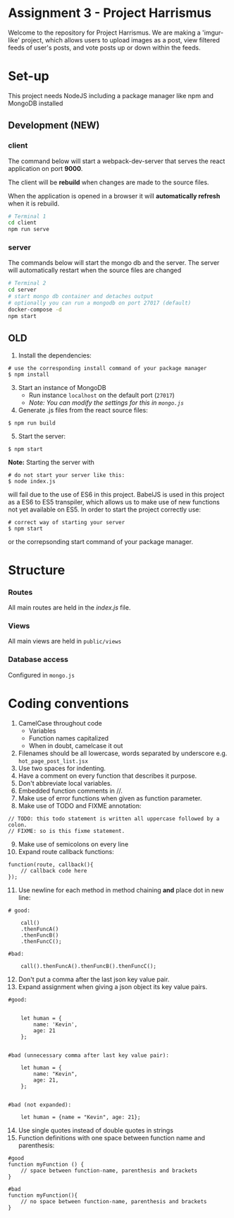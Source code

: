 # Assignment 3 - Project Harrismus

Welcome to the repository for Project Harrismus. We are making a 'imgur-like' project,
which allows users to upload images as a post, view filtered feeds of user's posts,
and vote posts up or down within the feeds.

# Set-up
This project needs NodeJS including a package manager like npm and MongoDB installed

## Development (NEW)
### client
The command below will start a webpack-dev-server that serves the react application on port **9000**.

The client will be **rebuild** when changes are made to the source files.

When the application is opened in a browser it will **automatically refresh** when it is rebuild.
```bash
# Terminal 1
cd client
npm run serve
```

### server
The commands below will start the mongo db and the server.
The server will automatically restart when the source files are changed
```bash
# Terminal 2
cd server
# start mongo db container and detaches output
# optionally you can run a mongodb on port 27017 (default)
docker-compose -d
npm start
```
## OLD
1. Install the dependencies:
```
# use the corresponding install command of your package manager
$ npm install
```
3. Start an instance of MongoDB
    - Run instance `localhost` on the default port (`27017`)
    - *Note: You can modify the settings for this in `mongo.js`*
4. Generate .js files from the react source files:
```
$ npm run build
```
5. Start the server:
```
$ npm start
```

**Note:** Starting the server with
```
# do not start your server like this:
$ node index.js

```
will fail due to the use of ES6 in this project. BabelJS is used in this project as a
ES6 to ES5 transpiler, which allows us to make use of new functions not yet available on
ES5. In order to start the project correctly use:
```
# correct way of starting your server
$ npm start
```
or the correpsonding start command of your package manager.

# Structure

### Routes
All main routes are held in the *index.js* file.

### Views
All main views are held in `public/views`

### Database access
Configured in `mongo.js`

# Coding conventions
1. CamelCase throughout code
    - Variables
    - Function names capitalized
    - When in doubt, camelcase it out
2. Filenames should be all lowercase, words separated by underscore
  e.g. `hot_page_post_list.jsx`
3. Use two spaces for indenting.
4. Have a comment on every function that describes it purpose.
5. Don't abbreviate local variables.
6. Embedded function comments in //.
7. Make use of error functions when given as function parameter.
8. Make use of TODO and FIXME annotation:
```
// TODO: this todo statement is written all uppercase followed by a colon.
// FIXME: so is this fixme statement.
```
9. Make use of semicolons on every line
10. Expand route callback functions:
```
function(route, callback(){
    // callback code here
});
```

11. Use newline for each method in method chaining **and** place dot in new line:
```
# good:

    call()
    .thenFuncA()
    .thenFuncB()
    .thenFuncC();

#bad:

    call().thenFuncA().thenFuncB().thenFuncC();
```
12. Don't put a comma after the last json key value pair.
13. Expand assignment when giving a json object its key value pairs.
```
#good:


    let human = {
        name: 'Kevin',
        age: 21
    };


#bad (unnecessary comma after last key value pair):

    let human = {
        name: "Kevin",
        age: 21,
    };


#bad (not expanded):

    let human = {name = "Kevin", age: 21};
```

14. Use single quotes instead of double quotes in strings
15. Function definitions with one space between function name and parenthesis:
```
#good
function myFunction () {
    // space between function-name, parenthesis and brackets
}

#bad
function myFunction(){
    // no space between function-name, parenthesis and brackets
}
```
